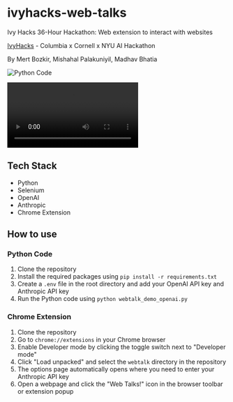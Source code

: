 # ivyhacks-web-talks
Ivy Hacks 36-Hour Hackathon: Web extension to interact with websites

[IvyHacks](https://www.ivyhacks.ai/) - Columbia x Cornell x NYU AI Hackathon

By Mert Bozkir, Mishahal Palakuniyil, Madhav Bhatia

![Python Code](https://github.com/thebadcoder96/ivyhacks-web-talks/assets/58310848/8a6b7f5c-f05b-4a82-b805-0316eb5cafc0)

![Chrome Extention](https://github.com/thebadcoder96/ivyhacks-web-talks/blob/main/assets/videos/Video%20Demo%20Chrome%20Extention.mp4)


## Tech Stack
- Python
- Selenium
- OpenAI
- Anthropic
- Chrome Extension

## How to use
### Python Code
1. Clone the repository
2. Install the required packages using `pip install -r requirements.txt`    
3. Create a `.env` file in the root directory and add your OpenAI API key and Anthropic API key
4. Run the Python code using `python webtalk_demo_openai.py`

### Chrome Extension
1. Clone the repository
2. Go to `chrome://extensions` in your Chrome browser
3. Enable Developer mode by clicking the toggle switch next to "Developer mode"
4. Click "Load unpacked" and select the `webtalk` directory in the repository
5. The options page automatically opens where you need to enter your Anthropic API key
6. Open a webpage and click the "Web Talks!" icon in the browser toolbar or extension popup
